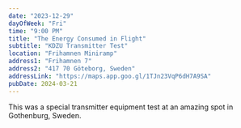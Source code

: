```yaml
---
date: "2023-12-29"
dayOfWeek: "Fri"
time: "9:00 PM"
title: "The Energy Consumed in Flight"
subtitle: "KDZU Transmitter Test"
location: "Frihamnen Miniramp"
address1: "Frihamnen 7"
address2: "417 70 Göteborg, Sweden"
addressLink: "https://maps.app.goo.gl/1TJn23VqP6dH7A9SA"
pubDate: 2024-03-21
---
```


This was a special transmitter equipment test at an amazing spot in Gothenburg, Sweden. 